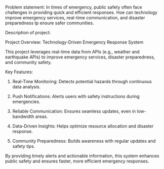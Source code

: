 Problem statement:
In times of emergency, public safety often face challenges in providing quick and efficient responses. Hoe can technology improve emergency services, real-time communication, and disaster preparedness tp ensure safer communities.


Description of project:

Project Overview: Technology-Driven Emergency Response System

This project leverages real-time data from APIs (e.g., weather and earthquake APIs) to improve emergency services, disaster preparedness, and community safety.

Key Features:

1. Real-Time Monitoring: Detects potential hazards through continuous data analysis.


2. Push Notifications: Alerts users with safety instructions during emergencies.


3. Reliable Communication: Ensures seamless updates, even in low-bandwidth areas.


4. Data-Driven Insights: Helps optimize resource allocation and disaster response.


5. Community Preparedness: Builds awareness with regular updates and safety tips.



By providing timely alerts and actionable information, this system enhances public safety and ensures faster, more efficient emergency responses.